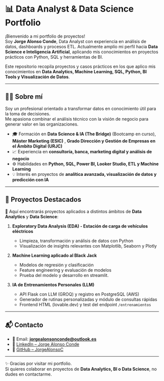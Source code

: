 # 📊 Data Analyst & Data Science Portfolio  

¡Bienvenido a mi portfolio de proyectos!  
Soy **Jorge Alonso Conde**, Data Analyst con experiencia en análisis de datos, dashboards y procesos ETL. Actualmente amplío mi perfil hacia **Data Science e Inteligencia Artificial**, aplicando mis conocimientos en proyectos prácticos con Python, SQL y herramientas de BI.  

Este repositorio recopila proyectos y casos prácticos en los que aplico mis conocimientos en **Data Analytics, Machine Learning, SQL, Python, BI Tools y Visualización de Datos**.  

---

## 👨‍💻 Sobre mí  

Soy un profesional orientado a transformar datos en conocimiento útil para la toma de decisiones.  
Me apasiona combinar el análisis técnico con la visión de negocio para generar valor en las organizaciones.  

- 🎓 Formación en **Data Science & IA (The Bridge)** (Bootcamp en curso), **Máster Marketing (ESIC)** , **Grado Dirección y Gestión de Empresas en el Ámbito Digital (URJC)**
- 📈 Experiencia en **consultoría, banca, marketing digital y análisis de negocio**  
- ⚙️ Habilidades en **Python, SQL, Power BI, Looker Studio, ETL y Machine Learning**  
- 💡 Interés en proyectos de **analítica avanzada, visualización de datos y predicción con IA**  

---

## 📂 Proyectos Destacados  

📌 Aquí encontrarás proyectos aplicados a distintos ámbitos de **Data Analytics** y **Data Science**:  

1. **Exploratory Data Analysis (EDA) - Estación de carga de vehículos eléctricos**  
   - Limpieza, transformación y análisis de datos con Python  
   - Visualización de insights relevantes con Matplotlib, Seaborn y Plotly  

2. **Machine Learning aplicado al Black Jack**  
   - Modelos de regresión y clasificación  
   - Feature engineering y evaluación de modelos
   - Prueba del modelo y desarrollo en streamlit.

3. **IA de Entrenamientos Personales (LLM)**  
   - API Flask con LLM (GROQ) y registro en PostgreSQL (AWS)  
   - Generador de rutinas personalizadas y módulo de consultas rápidas  
   - Frontend HTML (lovable.dev) y test del endpoint `/entrenamientos`

---

## 📬 Contacto  

- 📧 Email: **jorgealonsonconde@outlook.es**  
- 💼 [LinkedIn – Jorge Alonso Conde](https://www.linkedin.com/in/jorge-alonso-conde)  
- 🐙 [GitHub – JorgeAlonsoC](https://github.com/JorgeAlonsoC)  

---

✨ Gracias por visitar mi portfolio.  
Si quieres colaborar en proyectos de **Data Analytics, BI o Data Science**, no dudes en contactarme.  

